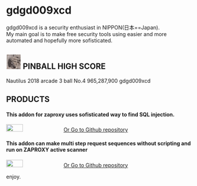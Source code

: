 # gdgd009xcd
gdgd009xcd is a security enthusiast in NIPPON(日本==Japan). <BR>My main goal is  to make free security tools using easier and more automated and hopefully more sofisticated.


## <IMG SRC="assets/images/handsome2.png" width="40" height="40">  PINBALL HIGH SCORE 
Nautilus 2018 arcade 3 ball
No.4 965,287,900 gdgd009xcd<BR>


## PRODUCTS
#### This addon for zaproxy uses sofisticated way to find SQL injection.
<A class="setfont_archtect center_inlineblock" HREF="https://gdgd009xcd.github.io/CustomActiveScanForZAP"><IMG SRC="https://repository-images.githubusercontent.com/292251329/2604c624-d079-4b12-a7ac-75105a4e9a69" width="30%" height="30%"></A>
<A class="setfont_archtect center_inlineblock" HREF="https://github.com/gdgd009xcd/CustomActiveScanForZAP"> Or Go to Github repository</A>

#### This addon can make multi step request sequences without scripting and run on ZAPROXY active scanner
<A class="setfont_archtect center_inlineblock"   HREF="https://gdgd009xcd.github.io/RequestRecorder/"><IMG SRC="https://repository-images.githubusercontent.com/276077630/d331ea71-b5e2-4868-b282-7e139e0e317b" width="30%" height="30%"></A>
<A class="setfont_archtect center_inlineblock" HREF="https://github.com/gdgd009xcd/RequestRecorder"> Or Go to Github repository</A>

enjoy.
